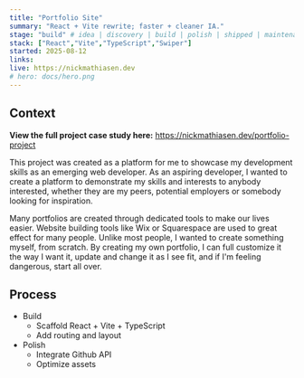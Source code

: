 ```yaml
---
title: "Portfolio Site"
summary: "React + Vite rewrite; faster + cleaner IA."
stage: "build" # idea | discovery | build | polish | shipped | maintenance
stack: ["React","Vite","TypeScript","Swiper"]
started: 2025-08-12
links:
live: https://nickmathiasen.dev
# hero: docs/hero.png
---
```


## Context

**View the full project case study here:** https://nickmathiasen.dev/portfolio-project

This project was created as a platform for me to showcase my development skills as an emerging web developer. As an aspiring developer, I wanted to create a platform to demonstrate my skills and interests to anybody interested, whether they are my peers, potential employers or somebody looking for inspiration. 

Many portfolios are created through dedicated tools to make our lives easier. Website building tools like Wix or Squarespace are used to great effect for many people. Unlike most people, I wanted to create something myself, from scratch. By creating my own portfolio, I can full customize it the way I want it, update and change it as I see fit, and if I'm feeling dangerous, start all over.

## Process

- Build
    - Scaffold React + Vite + TypeScript
    - Add routing and layout
- Polish
    - Integrate Github API
    - Optimize assets


<!-- ![Homepage](docs/hero.png) -->
